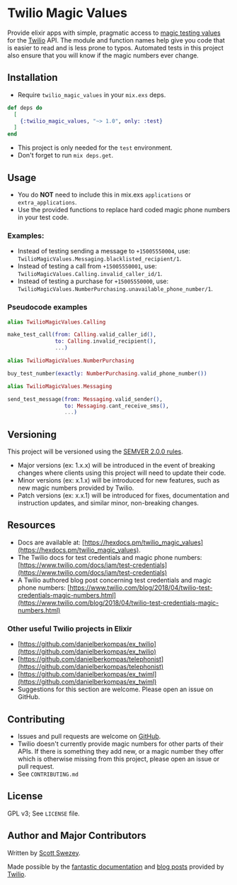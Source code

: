 # Twilio Magic Values

Provide elixir apps with simple, pragmatic access to [magic testing values](https://www.twilio.com/docs/iam/test-credentials) for the [Twilio](https://www.twilio.com) API. The module and function names help give you code that is easier to read and is less prone to typos. Automated tests in this project also ensure that you will know if the magic numbers ever change.

## Installation

- Require `twilio_magic_values` in your `mix.exs` deps.

```elixir
def deps do
  [
    {:twilio_magic_values, "~> 1.0", only: :test}
  ]
end
```

- This project is only needed for the `test` environment.
- Don't forget to run `mix deps.get`.

## Usage

- You do **NOT** need to include this in mix.exs `applications` or `extra_applications`.
- Use the provided functions to replace hard coded magic phone numbers in your test code.

### Examples:

- Instead of testing sending a message to `+15005550004`, use: `TwilioMagicValues.Messaging.blacklisted_recipient/1`.
- Instead of testing a call from `+15005550001`, use: `TwilioMagicValues.Calling.invalid_caller_id/1`.
- Instead of testing a purchase for `+15005550000`, use: `TwilioMagicValues.NumberPurchasing.unavailable_phone_number/1`.

### Pseudocode examples

```elixir
alias TwilioMagicValues.Calling

make_test_call(from: Calling.valid_caller_id(),
               to: Calling.invalid_recipient(),
               ...)
```

```elixir
alias TwilioMagicValues.NumberPurchasing

buy_test_number(exactly: NumberPurchasing.valid_phone_number())
```

```elixir
alias TwilioMagicValues.Messaging

send_test_message(from: Messaging.valid_sender(),
                  to: Messaging.cant_receive_sms(),
                  ...)
```

## Versioning

This project will be versioned using the [SEMVER 2.0.0 rules](https://semver.org).

- Major versions (ex: 1.x.x) will be introduced in the event of breaking changes where clients using this project will need to update their code.
- Minor versions (ex: x.1.x) will be introduced for new features, such as new magic numbers provided by Twilio.
- Patch versions (ex: x.x.1) will be introduced for fixes, documentation and instruction updates, and similar minor, non-breaking changes.

## Resources

- Docs are available at: [https://hexdocs.pm/twilio_magic_values](https://hexdocs.pm/twilio_magic_values).
- The Twilio docs for test credentials and magic phone numbers: [https://www.twilio.com/docs/iam/test-credentials](https://www.twilio.com/docs/iam/test-credentials)
- A Twilio authored blog post concerning test credentials and magic phone numbers: [https://www.twilio.com/blog/2018/04/twilio-test-credentials-magic-numbers.html](https://www.twilio.com/blog/2018/04/twilio-test-credentials-magic-numbers.html)

### Other useful Twilio projects in Elixir

- [https://github.com/danielberkompas/ex_twilio](https://github.com/danielberkompas/ex_twilio)
- [https://github.com/danielberkompas/telephonist](https://github.com/danielberkompas/telephonist)
- [https://github.com/danielberkompas/ex_twiml](https://github.com/danielberkompas/ex_twiml)
- Suggestions for this section are welcome. Please open an issue on GitHub.

## Contributing

- Issues and pull requests are welcome on [GitHub](https://github.com/scottswezey/twilio_magic_values).
- Twilio doesn't currently provide magic numbers for other parts of their APIs. If there is something they add new, or a magic number they offer which is otherwise missing from this project, please open an issue or pull request.
- See `CONTRIBUTING.md`

## License

GPL v3; See `LICENSE` file.

## Author and Major Contributors

Written by [Scott Swezey](https://github.com/scottswezey).

Made possible by the [fantastic documentation](https://www.twilio.com/docs/iam/test-credentials) and [blog posts](https://www.twilio.com/blog/2018/04/twilio-test-credentials-magic-numbers.html) provided by [Twilio](https://www.twilio.com).

